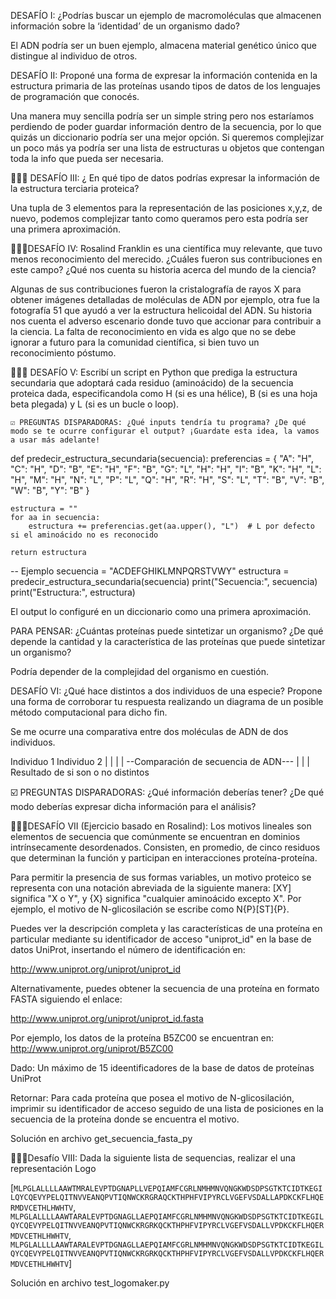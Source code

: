 DESAFÍO I: ¿Podrías buscar un ejemplo de macromoléculas que almacenen información sobre la ‘identidad’ de un organismo dado?

El ADN podría ser un buen ejemplo, almacena material genético único que distingue al individuo de otros.

DESAFÍO II: Proponé una forma de expresar la información contenida en la estructura primaria de las proteínas usando tipos de datos de los lenguajes de programación que conocés.

Una manera muy sencilla podría ser un simple string pero nos estaríamos perdiendo de poder guardar información dentro de la secuencia, por lo que quizás un diccionario podría ser una mejor opción. Si queremos complejizar un poco más ya podría ser una lista de estructuras u objetos que contengan toda la info que pueda ser necesaria.

🧗🏻‍♀️ DESAFÍO III: ¿ En qué tipo de datos podrías expresar la información de la estructura terciaria proteica?

Una tupla de 3 elementos para la representación de las posiciones x,y,z, de nuevo, podemos complejizar tanto como queramos pero esta podría ser una primera aproximación.

🧗🏻‍♀️DESAFÍO IV: Rosalind Franklin es una científica muy relevante, que tuvo menos reconocimiento del merecido. ¿Cuáles fueron sus contribuciones en este campo? ¿Qué nos cuenta su historia acerca del mundo de la ciencia?

Algunas de sus contribuciones fueron la cristalografía de rayos X para obtener imágenes detalladas de moléculas de ADN por ejemplo, otra fue la fotografía 51 que ayudó a ver la estructura helicoidal del ADN.
Su historia nos cuenta el adverso escenario donde tuvo que accionar para contribuir a la ciencia. La falta de reconocimiento en vida es algo que no se debe ignorar a futuro para la comunidad científica, si bien tuvo un reconocimiento póstumo.

🧗🏻‍♀️ DESAFÍO V: Escribí un script en Python que prediga la estructura secundaria que adoptará cada residuo (aminoácido) de la secuencia proteica dada, especificandola como H (si es una hélice), B (si es una hoja beta plegada) y L (si es un bucle o loop).

    ☑️ PREGUNTAS DISPARADORAS: ¿Qué inputs tendría tu programa? ¿De qué modo se te ocurre configurar el output? ¡Guardate esta idea, la vamos a usar más adelante!

def predecir_estructura_secundaria(secuencia):
    preferencias = {
        "A": "H", "C": "H", "D": "B", "E": "H", "F": "B",
        "G": "L", "H": "H", "I": "B", "K": "H", "L": "H",
        "M": "H", "N": "L", "P": "L", "Q": "H", "R": "H",
        "S": "L", "T": "B", "V": "B", "W": "B", "Y": "B"
    }

    estructura = ""
    for aa in secuencia:
        estructura += preferencias.get(aa.upper(), "L")  # L por defecto si el aminoácido no es reconocido

    return estructura

-- Ejemplo
secuencia = "ACDEFGHIKLMNPQRSTVWY"
estructura = predecir_estructura_secundaria(secuencia)
print("Secuencia:", secuencia)
print("Estructura:", estructura)

El output lo configuré en un diccionario como una primera aproximación.

PARA PENSAR: ¿Cuántas proteínas puede sintetizar un organismo? ¿De qué depende la cantidad y la característica de las proteínas que puede sintetizar un organismo? 

Podría depender de la complejidad del organismo en cuestión.

DESAFÍO VI: ¿Qué hace distintos a dos individuos de una especie? Propone una forma de corroborar tu respuesta realizando un diagrama de un posible método computacional para dicho fin.

Se me ocurre una comparativa entre dos moléculas de ADN de dos individuos.

Individuo 1                        Individuo 2
    |                                  |
    |                                  |
    --Comparación de secuencia de ADN---
                    |
                    |
                    |
    Resultado de si son o no distintos

☑️ PREGUNTAS DISPARADORAS: ¿Qué información deberías tener? ¿De qué modo deberías expresar dicha información para el análisis?

🧗🏻‍♀️DESAFÍO VII (Ejercicio basado en Rosalind): Los motivos lineales son elementos de secuencia que comúnmente se encuentran en dominios intrínsecamente desordenados. Consisten, en promedio, de cinco residuos que determinan la función y participan en interacciones proteína-proteína.

Para permitir la presencia de sus formas variables, un motivo proteico se representa con una notación abreviada de la siguiente manera: [XY] significa "X o Y", y {X} significa "cualquier aminoácido excepto X". Por ejemplo, el motivo de N-glicosilación se escribe como N{P}[ST]{P}.

Puedes ver la descripción completa y las características de una proteína en particular mediante su identificador de acceso "uniprot_id" en la base de datos UniProt, insertando el número de identificación en:

http://www.uniprot.org/uniprot/uniprot_id

Alternativamente, puedes obtener la secuencia de una proteína en formato FASTA siguiendo el enlace:

http://www.uniprot.org/uniprot/uniprot_id.fasta

Por ejemplo, los datos de la proteína B5ZC00 se encuentran en: http://www.uniprot.org/uniprot/B5ZC00

Dado: Un máximo de 15 ideentificadores de la base de datos de proteínas UniProt

Retornar: Para cada proteína que posea el motivo de N-glicosilación, imprimir su identificador de acceso seguido de una lista de posiciones en la secuencia de la proteína donde se encuentra el motivo.

Solución en archivo get_secuencia_fasta_py

🧗🏻‍♀️Desafío VIII: Dada la siguiente lista de sequencias, realizar el una representación Logo

[`MLPGLALLLLAAWTMRALEVPTDGNAPLLVEPQIAMFCGRLNMHMNVQNGKWDSDPSGTKTCIDTKEGILQYCQEVYPELQITNVVEANQPVTIQNWCKRGRAQCKTHPHFVIPYRCLVGEFVSDALLAPDKCKFLHQERMDVCETHLHWHTV`, `MLPGLALLLLAAWTARALEVPTDGNAGLLAEPQIAMFCGRLNMHMNVQNGKWDSDPSGTKTCIDTKEGILQYCQEVYPELQITNVVEANQPVTIQNWCKRGRKQCKTHPHFVIPYRCLVGEFVSDALLVPDKCKFLHQERMDVCETHLHWHTV`, `MLPGLALLLLAAWTARALEVPTDGNAGLLAEPQIAMFCGRLNMHMNVQNGKWDSDPSGTKTCIDTKEGILQYCQEVYPELQITNVVEANQPVTIQNWCKRGRKQCKTHPHFVIPYRCLVGEFVSDALLVPDKCKFLHQERMDVCETHLHWHTV`]

Solución en archivo test_logomaker.py